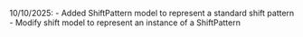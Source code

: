 10/10/2025: 
    - Added ShiftPattern model to represent a standard shift pattern
    - Modify shift model to represent an instance of a ShiftPattern